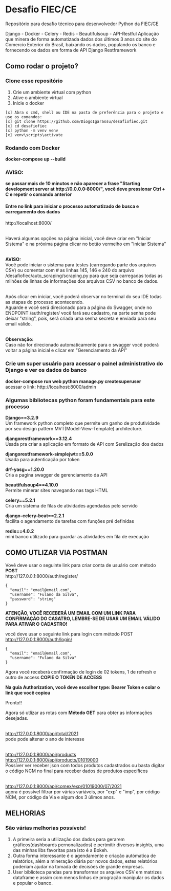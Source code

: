 # Desafio FIEC/CE
Repositório para desafio técnico para desenvolvedor Python da FIEC/CE

Django - Docker - Celery - Redis - Beautifulsoup - API-Restful
Aplicação que minera de forma automatizada dados dos últimos 3 anos do site do Comercio Exterior do Brasil, 
baixando os dados, populando os banco e fornecendo os dados em forma de API Django Restframework

<h2>Como rodar o projeto?</h2>

<h3>Clone esse repositório</h3>
<ol>
<li> Crie um ambiente virtual com python</li>
<li> Ative o ambiente virtual</li>
<li> Inicie o docker</li>
</ol>

```
[x] Abra o cmd, shell ou IDE na pasta de preferência para o projeto e use os comandos:
[x] git clone https://github.com/DiogoIgarassu/desafiofiec.git
[x] cd desafiofiec
[x] python -m venv venv
[x] venv\scripts\activate
```

<h3> Rodando com Docker </h3>
<b>docker-compose up --build</b>

<h3>AVISO:</h3>
<b>se passar mais de 10 minutos e não aparecer a frase "Starting development server at http://0.0.0.0:8000/", você deve pressionar  Ctrl + C e repetir o comando anterior</b>


<h4>Entre no link para iniciar o processo automatizado de busca e carregamento dos dados</h4>
http://localhost:8000/

<br> Haverá algumas opções na página inicial, você deve criar em "Iniciar Sistema" e na próxima página clicar no botão vermelho em "Iniciar Sistema"

<br><b>AVISO:</b>
<br>Você pode iniciar o sistema para testes (carregando parte dos arquivos CSV) ou comentar com # as linhas 145, 146 e 240 do arquivo /desafiofiec/auto_scraping/scraping.py para que seja carregadas todas as milhões de linhas de informações dos arquivos CSV no banco de dados.

<br>Após clicar em iniciar, você poderá observar no terminal do seu IDE todas as etapas do processo acontecendo.
<br>Aguarde e você será direcionado para a página do Swagger, onde no ENDPOINT /auth/register/ você fará seu cadastro,
na parte senha pode deixar "string", pois, será criada uma senha secreta e enviada para seu email válido.

<br><b>Observação:</b>
<br>Caso não for direcionado automaticamente para o swagger você poderá voltar a página inicial e clicar em "Gerenciamento da API"

<h3>Crie um super usuário para acessar o painel administrativo do Django e ver os dados do banco</h3>
<b>docker-compose run web python manage.py createsuperuser</b>
<br>acessar o link: http://localhost:8000/admin

<h3>Algumas bibliotecas python foram fundamentais para este processo</h3>

<b>Django==3.2.9</b>
<br>Um framework python completo que permite um ganho de produtividade por seu design pattern MVT(Model-View-Template) architecture.

<b>djangorestframework==3.12.4</b>
<br>Usada pra criar a aplicação em formato de API com Serelização dos dados 

<b>djangorestframework-simplejwt==5.0.0</b>
<br>Usada para autenticação por token

<b>drf-yasg==1.20.0</b>
<br>Cria a pagina swagger de gerenciamento da API

<b>beautifulsoup4==4.10.0</b>
<br>Permite minerar sites navegando nas tags HTML

<b>celery==5.2.1</b>
<br>Cria um sistema de filas de atividades agendadas pelo servido

<b>django-celery-beat==2.2.1</b>
<br>facilita o agendamento de tarefas com funções pré definidas

<b>redis==4.0.2</b>
<br>mini banco utilizado para guardar as atividades em fila de execução


<h2>COMO UTLIZAR VIA POSTMAN</h2>
Vovê deve usar o seguinte link para criar conta de usuário com método <b>POST</b>
<br>http://127.0.0.1:8000/auth/register/

```
{
  "email": "email@email.com",
  "username": "Fulano da Silva",
  "password": "string"
}
```
<b>ATENÇÃO, VOCÊ RECEBERÁ UM EMAIL COM UM LINK PARA CONFIRMAÇÃO DO CASATRO, LEMBRE-SE DE USAR UM EMAIL VÁLIDO PARA ATIVAR O CADASTRO!</b>

você deve usar o seguinte link para login com método POST
<br>http://127.0.0.1:8000/auth/login/
```
{
  "email": "email@email.com",
  "username": "Fulano da Silva"
}
```

Agora você receberá confirmação de login de 02 tokens, 1 de refresh e outro de access
<b>COPIE O TOKEN DE ACCESS</b>

<b>Na guia Authorization, você deve escolher type: Bearer Token e colar o link que você copiou</b>

Pronto!!

Agora só utlizar as rotas com <b>Método GET</b> para obter as informações desejadas.

<br>http://127.0.0.1:8000/api/total/2021
<br>pode pode altenar o ano de interesse

<br>http://127.0.0.1:8000/api/products
<br>http://127.0.0.1:8000/api/products/01019000
<br>Possíver ver receber json com todos produtos cadastrados ou basta digitar o código NCM no final para receber dados de produtos específicos

<br>http://127.0.0.1:8000/api/comex/exp/01019000/07/2021
<br>agora é possível filtrar por várias variáveis, por "exp" e "imp", por código NCM, por código da Via e algum dos 3 úlimos anos.



<h2>MELHORIAS</h2>
<h3>São várias melhorias possíveis!</h3>
<ol>
<li>A primeira seria a utilização dos dados para gerarem gráficos(dashboards pernonalizados) e pertmitir diversos insights, uma das minhas libs favoritas para isto é a Bokeh.</li>
<li>Outra forma interessante é o agendamente e criação autómatica de relatórios, além a mineração diária por novos dados, estes relatórios 
poderiam ajudar na tomada de decisões de grande empresas.</li>
<li>User biblioteca pandas para transformar os arquivos CSV em matrizes dataframe e assim com menos linhas de progração manipular os dados e popular o banco.</li>
</ol>
